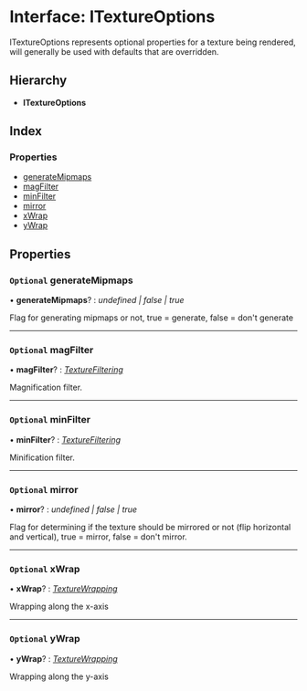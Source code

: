 
# Interface: ITextureOptions

ITextureOptions represents optional properties for a texture being rendered,
will generally be used with defaults that are overridden.

## Hierarchy

* **ITextureOptions**

## Index

### Properties

* [generateMipmaps](itextureoptions.md#optional-generatemipmaps)
* [magFilter](itextureoptions.md#optional-magfilter)
* [minFilter](itextureoptions.md#optional-minfilter)
* [mirror](itextureoptions.md#optional-mirror)
* [xWrap](itextureoptions.md#optional-xwrap)
* [yWrap](itextureoptions.md#optional-ywrap)

## Properties

### `Optional` generateMipmaps

• **generateMipmaps**? : *undefined | false | true*

Flag for generating mipmaps or not, true = generate, false = don't generate

___

### `Optional` magFilter

• **magFilter**? : *[TextureFiltering](../enums/texturefiltering.md)*

Magnification filter.

___

### `Optional` minFilter

• **minFilter**? : *[TextureFiltering](../enums/texturefiltering.md)*

Minification filter.

___

### `Optional` mirror

• **mirror**? : *undefined | false | true*

Flag for determining if the texture should be mirrored or not (flip
horizontal and vertical), true = mirror, false = don't mirror.

___

### `Optional` xWrap

• **xWrap**? : *[TextureWrapping](../enums/texturewrapping.md)*

Wrapping along the x-axis

___

### `Optional` yWrap

• **yWrap**? : *[TextureWrapping](../enums/texturewrapping.md)*

Wrapping along the y-axis
